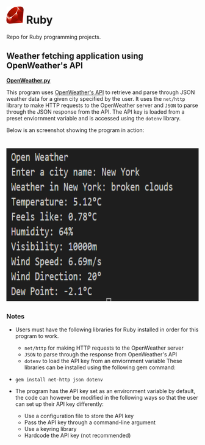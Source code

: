 <h1>
  <img src="https://github.com/joshfarias/Ruby/raw/main/images/ruby-logo.png" alt="ruby logo" height="45">
  Ruby
</h1>
Repo for Ruby programming projects.

## Weather fetching application using OpenWeather's API
**[OpenWeather.py](https://github.com/joshfarias/Ruby/blob/main/src/OpenWeather.rb)**

This program uses [OpenWeather's API](https://openweathermap.org/api) to retrieve and parse through JSON weather data for a given city specified by the user. It uses the `net/http` library to make HTTP requests to the OpenWeather server and `JSON` to parse through the JSON response from the API. The API key is loaded from a preset enviornment variable and is accessed using the `dotenv` library.

Below is an screenshot showing the program in action:

<h1>
<img src="https://github.com/joshfarias/Ruby/blob/main/images/openweather.png" alt="openweather" height="400">
</h1>

### Notes
- Users must have the following libraries for Ruby installed in order for this program to work.
  - `net/http` for making HTTP requests to the OpenWeather server
  - `JSON` to parse through the response from OpenWeather's API
  - `dotenv` to load the API key from an enviornment variable
These libraries can be installed using the following gem command: 
- `gem install net-http json dotenv`

- The program has the API key set as an environment variable by default, the code can however be modified in the following ways so that the user can set up their API key differently:
  - Use a configuration file to store the API key
  - Pass the API key through a command-line argument
  - Use a keyring library
  - Hardcode the API key (not recommended)
